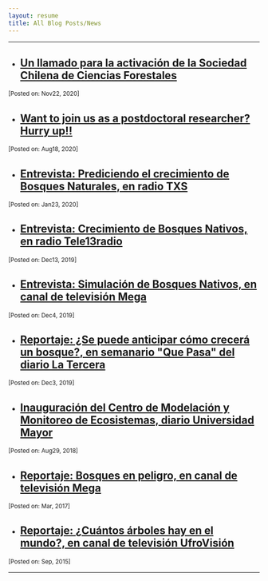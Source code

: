 ```yaml
---
layout: resume
title: All Blog Posts/News
---
```


---
* ## [Un llamado para la activación de la Sociedad Chilena de Ciencias Forestales](/news/2020-11-22paperSocifor.md) 
<sub>                                               [Posted on: Nov22, 2020]</sub>


* ## [Want to join us as a postdoctoral researcher? Hurry up!!](/news/2020-08-18-postDoc.md) 
<sub>                                                                 [Posted on: Aug18, 2020]</sub>


* ## [Entrevista: Prediciendo el crecimiento de Bosques Naturales, en radio TXS](/news/2020-01-23txsRadio.md)
<sub>                                                                 [Posted on: Jan23, 2020]</sub>

* ## [Entrevista: Crecimiento de Bosques Nativos, en radio Tele13radio](/news/2019-12-13tele13radio.md)
<sub>                                                                 [Posted on: Dec13, 2019]</sub>

* ## [Entrevista: Simulación de Bosques Nativos, en canal de televisión Mega](/news/2019-12-4megaSimBnativo.md)
<sub>                                                                 [Posted on: Dec4, 2019]</sub>

* ## [Reportaje: ¿Se puede anticipar cómo crecerá un bosque?, en semanario "Que Pasa" del diario La Tercera](/news/2019-12-03revistaQuepasa.md)
<sub>                                                                 [Posted on: Dec3, 2019]</sub>

* ## [Inauguración del Centro de Modelación y Monitoreo de Ecosistemas, diario Universidad Mayor](https://www.diariomayor.cl/investigacion/735-investigacion-conoce-el-nuevo-centro-de-modelacion-y-monitoreo-de-ecosistemas-inaugurado-por-la-u-mayor)
<sub>                                                                 [Posted on: Aug29, 2018]</sub>


* ## [Reportaje: Bosques en peligro, en canal de televisión Mega](/news/2017-03-10-mega.md)
<sub>                                                                 [Posted on: Mar, 2017]</sub>

* ## [Reportaje: ¿Cuántos árboles hay en el mundo?, en canal de televisión UfroVisión](/news/2015-09-17arbolesMundo.md)
<sub>                                                                 [Posted on: Sep, 2015]</sub>

---
